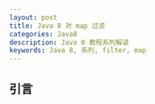```yaml
---
layout: post
title: Java 8 对 map 过滤
categories: Java8
description: Java 8 教程系列解读
keywords: Java 8, 系列, filter, map
---
```

## 引言

